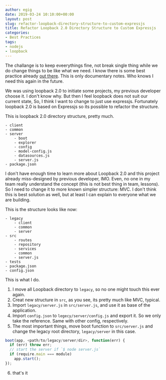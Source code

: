 ```yaml
---
author: egig
date: 2019-03-24 10:10:00+00:00
layout: post
slug: refactor-loopback-directory-structure-to-custom-expressjs
title: Refactor Loopback 2.0 Directory Structure to Custom Expressjs
categories:
- Best Practices
tags:
- nodejs
- loopback
---
```


The challange is to keep eveerythings fine, not break single thing while we do change things to be like what we need. I know there is some best practice already [out there](https://github.com/i0natan/nodebestpractices). This is only documentary notes. Who knows I need this again in the future.

We was using loopback 2.0 to initiate some projects, my previous developer choose it. I don't know why. But then I feel loopback does not suit our current state, So, I think I want to change  to just use expressjs. Fortunately loopback 2.0 is based on Expressjs so its possible to refactor the structure.<!-- more -->

This is loopback 2.0 directory structure, pretty much.

```shell
- client
- common
- server
	- boot
	- explorer
	- config
	- model-config.js
	- datasources.js
	- server.js
- package.json
```


I don't have enough time to learn more about Loopback 2.0 and this project already miss-designed by previous developer, IMO. Even, no one in my team really understand the concept (this is not best thing in team, lessons). So I need to change it to more known simpler structure: MVC. I don't think this is best solution as well, but at least I can explain to everyone what we are building.


This is the structure looks like now:

```
- legacy
	- client
	- common
	- server
- src
	- routes
	- repository
	- services
	- common
	- server.js
- tests
- package.json
- config.json
```


This is what I do.
1. I move all Loopback directory to `legacy`, so no one might touch this ever again.
2. Creat new structure in `src`, as you see, its pretty much like MVC, typical.
3. Import `legacy/server.js` in  `src/server.js`, and use it as base of the application.
4. Import `config.json` to `legecy/server/config.js` and export it. So we only take the reference. Same with other config, respectively.
5. The most important things, move boot function to `src/server.js` and change the legacy root directory, `legacy/server` in this case.

```js
boot(app, <path/to/legacy/server/dir>, function(err) {
  if (err) throw err;
  // start the server if `$ node server.js`
  if (require.main === module)
    app.start();
});
```

6. that's it


